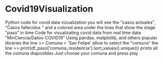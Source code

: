# Covid19Visualization
Python code for covid data vizualization
you will see the "casos actuales", "Casos fallecidos " and a colored area under the lines that show the stage "paso" in time
Code for visualizating covid data from real time data "MinCiencia/Datos-COVID19" 
Using pandas, matplotlib, and others popular libraries
the line >> Comuna = 'San Felipe' allow to select the "comuna"
the line >> print(df_paso['comuna_residencia'].sort_values().unique()) prints all the comuna disponibles
Just choose your comuna and press play
